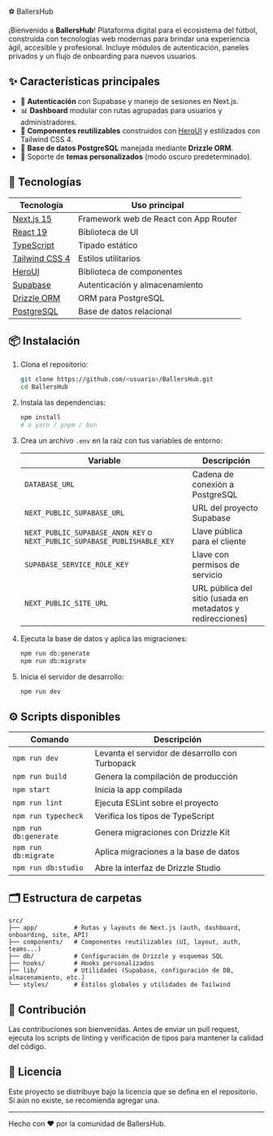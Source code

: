 ⚽ BallersHub

¡Bienvenido a **BallersHub**! Plataforma digital para el ecosistema del fútbol, construida con tecnologías web modernas para brindar una experiencia ágil, accesible y profesional. Incluye módulos de autenticación, paneles privados y un flujo de onboarding para nuevos usuarios.

## ✨ Características principales

- 🔐 **Autenticación** con Supabase y manejo de sesiones en Next.js.
- 📊 **Dashboard** modular con rutas agrupadas para usuarios y administradores.
- 🧩 **Componentes reutilizables** construidos con [HeroUI](https://www.heroui.com/) y estilizados con Tailwind CSS 4.
- 💾 **Base de datos PostgreSQL** manejada mediante **Drizzle ORM**.
- 🎨 Soporte de **temas personalizados** (modo oscuro predeterminado).

## 🧰 Tecnologías

| Tecnología | Uso principal |
|------------|--------------|
| [Next.js 15](https://nextjs.org/) | Framework web de React con App Router |
| [React 19](https://react.dev/) | Biblioteca de UI |
| [TypeScript](https://www.typescriptlang.org/) | Tipado estático |
| [Tailwind CSS 4](https://tailwindcss.com/) | Estilos utilitarios |
| [HeroUI](https://www.heroui.com/) | Biblioteca de componentes |
| [Supabase](https://supabase.com/) | Autenticación y almacenamiento |
| [Drizzle ORM](https://orm.drizzle.team/) | ORM para PostgreSQL |
| [PostgreSQL](https://www.postgresql.org/) | Base de datos relacional |

## 📦 Instalación

1. Clona el repositorio:
   ```bash
   git clone https://github.com/<usuario>/BallersHub.git
   cd BallersHub
   ```
2. Instala las dependencias:
   ```bash
   npm install
   # o yarn / pnpm / bun
   ```
3. Crea un archivo `.env` en la raíz con tus variables de entorno:

   | Variable | Descripción |
   |----------|-------------|
   | `DATABASE_URL` | Cadena de conexión a PostgreSQL |
   | `NEXT_PUBLIC_SUPABASE_URL` | URL del proyecto Supabase |
   | `NEXT_PUBLIC_SUPABASE_ANON_KEY` o `NEXT_PUBLIC_SUPABASE_PUBLISHABLE_KEY` | Llave pública para el cliente |
   | `SUPABASE_SERVICE_ROLE_KEY` | Llave con permisos de servicio |
   | `NEXT_PUBLIC_SITE_URL` | URL pública del sitio (usada en metadatos y redirecciones) |

4. Ejecuta la base de datos y aplica las migraciones:
   ```bash
   npm run db:generate
   npm run db:migrate
   ```
5. Inicia el servidor de desarrollo:
   ```bash
   npm run dev
   ```

## ⚙️ Scripts disponibles

| Comando | Descripción |
|---------|-------------|
| `npm run dev` | Levanta el servidor de desarrollo con Turbopack |
| `npm run build` | Genera la compilación de producción |
| `npm start` | Inicia la app compilada |
| `npm run lint` | Ejecuta ESLint sobre el proyecto |
| `npm run typecheck` | Verifica los tipos de TypeScript |
| `npm run db:generate` | Genera migraciones con Drizzle Kit |
| `npm run db:migrate` | Aplica migraciones a la base de datos |
| `npm run db:studio` | Abre la interfaz de Drizzle Studio |

## 🗂️ Estructura de carpetas

```
src/
├── app/          # Rutas y layouts de Next.js (auth, dashboard, onboarding, site, API)
├── components/   # Componentes reutilizables (UI, layout, auth, teams...)
├── db/           # Configuración de Drizzle y esquemas SQL
├── hooks/        # Hooks personalizados
├── lib/          # Utilidades (Supabase, configuración de DB, almacenamiento, etc.)
└── styles/       # Estilos globales y utilidades de Tailwind
```

## 🤝 Contribución

Las contribuciones son bienvenidas. Antes de enviar un pull request, ejecuta los scripts de linting y verificación de tipos para mantener la calidad del código.

## 📄 Licencia

Este proyecto se distribuye bajo la licencia que se defina en el repositorio. Si aún no existe, se recomienda agregar una.

---
Hecho con ❤️ por la comunidad de BallersHub.
